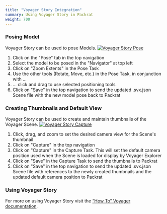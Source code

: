 ```yaml
---
title: "Voyager Story Integration"
summary: Using Voyager Story in Packrat
weight: 700
---
```


### Posing Model
Voyager Story can be used to pose Models.
[![Voyager Story Pose](/dpo-packrat/images/packrat-voyager-pose.png "Voyager Story Pose")](/dpo-packrat/images/packrat-voyager-pose.png)
1. Click on the "Pose" tab in the top navigation
2. Select the model to be posed in the "Navigator" at top left
3. Click on "Zoom Extents" in the Pose Task
4. Use the other tools (Rotate, Move, etc.) in the Pose Task, in conjunction with ...
5. ... click and drag to use selected positioning tools
6. Click on "Save" in the top navigation to send the updated .svx.json Scene file with the new model pose back to Packrat

### Creating Thumbnails and Default View
Voyager Story can be used to create and maintain thumbnails of the Voyager Scene.
[![Voyager Story Capture](/dpo-packrat/images/packrat-voyager-capture.png "Voyager Story Capture")](/dpo-packrat/images/packrat-voyager-capture.png)
1. Click, drag, and zoom to set the desired camera view for the Scene's thumbnail
2. Click on "Capture" in the top navigation
3. Click on "Capture" in the Capture Task. This will set the default camera position used when the Scene is loaded for display by Voyager Explorer
4. Click on "Save" in the Capture Task to send the thumbnails to Packrat
5. Click on "Save" in the top navigation to send the updated .svx.json Scene file with references to the newly created thumbnails and the updated default camera position to Packrat

### Using Voyager Story
For more on using Voyager Story visit the [“How To” Voyager documentation](https://smithsonian.github.io/dpo-voyager/story/usage/).